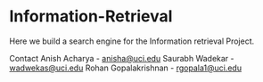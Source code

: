 Information-Retrieval
=====================

Here we build a search engine for the Information retrieval Project. 

Contact
Anish Acharya -         anisha@uci.edu
Saurabh Wadekar -       wadwekas@uci.edu
Rohan Gopalakrishnan -  rgopala1@uci.edu 

